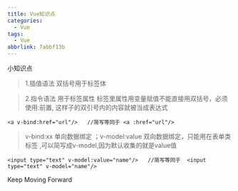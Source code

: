 ```yaml
---
title: Vue知识点
categories:
  - Vue
tags:
  - Vue
abbrlink: 7abbf13b
---
```






小知识点

<!-- more -->

> 1.插值语法  双括号用于标签体

> 2.指令语法  用于标签属性   标签里属性用变量赋值不能直接用双括号，必须使用:前置,      这样子的双引号内的内容就被当成表达式

```vue
<a v-bind:href="url"/>   //简写等同于 <a :href="url"/> 
```

> v-bind:xx 单向数据绑定  ；v-model:value 双向数据绑定，只能用在表单类标签 ,可以简写成v-model,因为默认收集的就是value值

```vue
<input type="text" v-model:value="name"/>   //简写等同于  <input type="text" v-model="name"/>  
```







Keep Moving Forward
